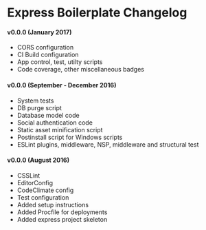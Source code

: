 # Express Boilerplate Changelog

#### v0.0.0 (January 2017)
* CORS configuration
* CI Build configuration
* App control, test, utilty scripts
* Code coverage, other miscellaneous badges

#### v0.0.0 (September - December 2016)
* System tests
* DB purge script
* Database model code
* Social authentication code
* Static asset minification script
* Postinstall script for Windows scripts
* ESLint plugins, middleware, NSP, middleware and structural test

#### v0.0.0 (August 2016)
* CSSLint
* EditorConfig
* CodeClimate config
* Test configuration
* Added setup instructions
* Added Procfile for deployments
* Added express project skeleton
